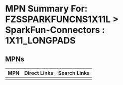 



# MPN Summary For: FZSSPARKFUNCNS1X11L > SparkFun-Connectors : 1X11_LONGPADS

## MPNs
  

|MPN|Direct Links|Search Links|
| :--- | :--- | :--- |
||||
